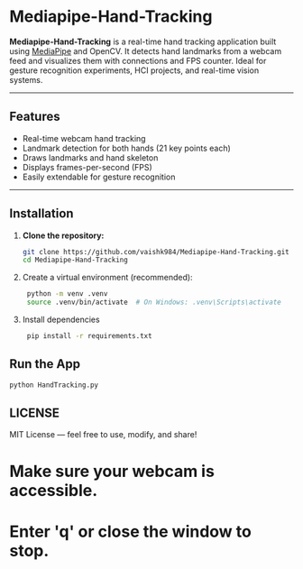 # Mediapipe-Hand-Tracking

**Mediapipe-Hand-Tracking** is a real-time hand tracking application built using [MediaPipe](https://google.github.io/mediapipe/) and OpenCV. It detects hand landmarks from a webcam feed and visualizes them with connections and FPS counter. Ideal for gesture recognition experiments, HCI projects, and real-time vision systems.

---

## Features

- Real-time webcam hand tracking
- Landmark detection for both hands (21 key points each)
- Draws landmarks and hand skeleton
- Displays frames-per-second (FPS)
- Easily extendable for gesture recognition

---
## Installation

1. **Clone the repository:**
   ```bash
   git clone https://github.com/vaishk984/Mediapipe-Hand-Tracking.git
   cd Mediapipe-Hand-Tracking

2. Create a virtual environment (recommended):
   ```bash
    python -m venv .venv
    source .venv/bin/activate  # On Windows: .venv\Scripts\activate

3. Install dependencies
   ```bash
    pip install -r requirements.txt

## Run the App
   ```bash
   python HandTracking.py 
```
## LICENSE
MIT License — feel free to use, modify, and share!

# Make sure your webcam is accessible.
# Enter 'q' or close the window to stop.

